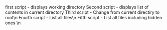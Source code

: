 first script - displays working directory
Second script - displays list of contents in current directory
Third script - Change from current directiry to root\n
Fourth script - List all files\n
Fifth script - List all files including hidden ones \n
